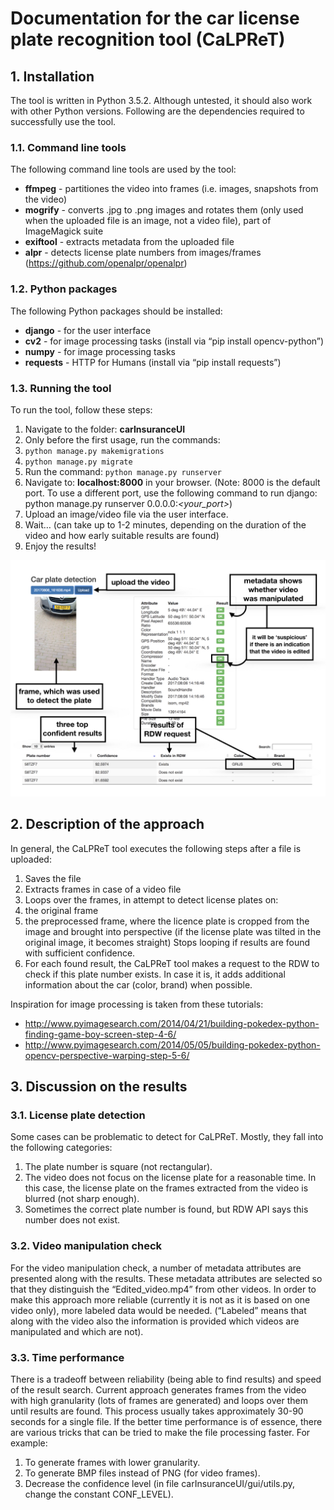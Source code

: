 # Documentation for the car license plate recognition tool (CaLPReT)
## 1. Installation
The tool is written in Python 3.5.2. Although untested, it should also work with other Python versions. Following are the dependencies required to successfully use the tool.
### 1.1. Command line tools
The following command line tools are used by the tool:

* **ffmpeg** - partitiones the video into frames (i.e. images, snapshots from the video)
* **mogrify** - converts .jpg to .png images and rotates them (only used when the uploaded file is an image, not a video file), part of ImageMagick suite
* **exiftool** - extracts metadata from the uploaded file
* **alpr** - detects license plate numbers from images/frames (https://github.com/openalpr/openalpr)
### 1.2. Python packages
The following Python packages should be installed:

* **django** - for the user interface
* **cv2** - for image processing tasks (install via “pip install opencv-python”)
* **numpy** - for image processing tasks
* **requests** - HTTP for Humans (install via “pip install requests”)
### 1.3. Running the tool
To run the tool, follow these steps:
1. Navigate to the folder: **carInsuranceUI**
2. Only before the first usage, run the commands:
  1. ```python manage.py makemigrations```
  2. ```python manage.py migrate```
3. Run the command: ```python manage.py runserver```
4. Navigate to: **localhost:8000** in your browser. 
(Note: 8000 is the default port. To use a different port, use the following command to run django: python manage.py runserver 0.0.0.0:*<your_port>*)
5. Upload an image/video file via the user interface.
6. Wait… (can take up to 1-2 minutes, depending on the duration of the video and how early suitable results are found)
7. Enjoy the results!

![userinterface](screenshot_for_documentation.001.jpeg)


## 2. Description of the approach
   In general, the CaLPReT tool executes the following steps after a file is uploaded:
1. Saves the file
2. Extracts frames in case of a video file
3. Loops over the frames, in attempt to detect license plates on:
  1. the original frame
  2. the preprocessed frame, where the licence plate is cropped from the image and brought into perspective (if the license plate was tilted in the original image, it becomes straight)
  Stops looping if results are found with sufficient confidence.
4. For each found result, the CaLPReT tool makes a request to the RDW to check if this plate number exists. In case it is, it  adds additional information about the car (color, brand) when possible.

Inspiration for image processing is taken from these tutorials:

* http://www.pyimagesearch.com/2014/04/21/building-pokedex-python-finding-game-boy-screen-step-4-6/
* http://www.pyimagesearch.com/2014/05/05/building-pokedex-python-opencv-perspective-warping-step-5-6/ 

## 3. Discussion on the results
### 3.1. License plate detection
Some cases can be problematic to detect for CaLPReT. Mostly, they fall into the following categories:
1. The plate number is square (not rectangular).
2. The video does not focus on the license plate for a reasonable time. In this case, the license plate on the frames extracted from the video is blurred (not sharp enough).
3. Sometimes the correct plate number is found, but RDW API says this number does not exist.

### 3.2. Video manipulation check
For the video manipulation check, a number of metadata attributes are presented along with the results. These metadata attributes are selected so that they distinguish the “Edited_video.mp4” from other videos. 
In order to make this approach more reliable (currently it is not as it is based on one video only), more labeled data would be needed. (“Labeled” means that along with the video also the information is provided which videos are manipulated and which are not).

### 3.3. Time performance
There is a tradeoff between reliability (being able to find results) and speed of the result search. Current approach generates frames from the video with high granularity (lots of frames are generated) and loops over them until results are found. This process usually takes approximately 30-90 seconds for a single file. If the better time performance is of essence, there are various tricks that can be tried to make the file processing faster. For example:
1. To generate frames with lower granularity.
2. To generate BMP files instead of PNG (for video frames).
3. Decrease the confidence level (in file carInsuranceUI/gui/utils.py, change the constant CONF_LEVEL).

